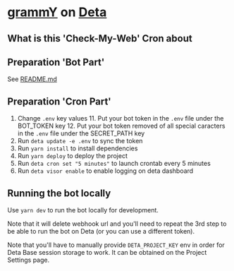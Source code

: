 # [grammY](https://grammy.dev) on [Deta](https://deta.sh)

## What is this 'Check-My-Web' Cron about


## Preparation 'Bot Part'

See [README.md](https://github.com/egave/check-my-web-bot/blob/master/README.md) 

## Preparation 'Cron Part'

1. Change `.env` key values
    11. Put your bot token in the `.env` file under the BOT_TOKEN key
    12. Put your bot token removed of all special caracters in the `.env` file under the SECRET_PATH key
2. Run `deta update -e .env` to sync the token
3. Run `yarn install` to install dependencies
4. Run `yarn deploy` to deploy the project
5. Run `deta cron set "5 minutes"` to launch crontab every 5 minutes
6. Run `deta visor enable` to enable logging on deta dashboard

## Running the bot locally

Use `yarn dev` to run the bot locally for development.

Note that it will delete webhook url and you'll need to repeat the 3rd step to be able to run the bot on Deta (or you can use a different token).

Note that you'll have to manually provide `DETA_PROJECT_KEY` env in order for Deta Base session storage to work.
It can be obtained on the Project Settings page.
